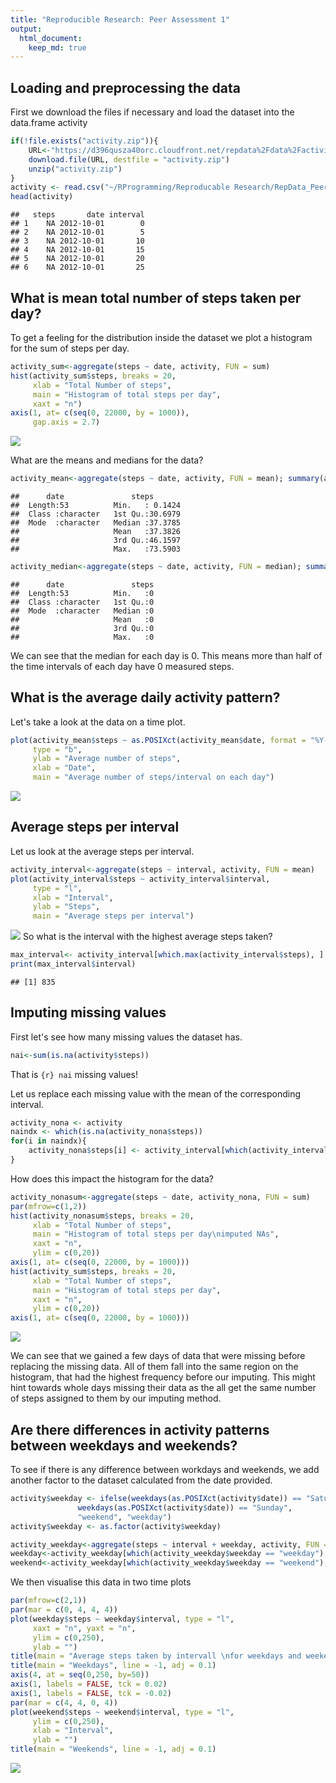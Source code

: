 ```yaml
---
title: "Reproducible Research: Peer Assessment 1"
output: 
  html_document:
    keep_md: true
---
```



## Loading and preprocessing the data

First we download the files if necessary and load the dataset into the data.frame activity


``` r
if(!file.exists("activity.zip")){
	URL<-"https://d396qusza40orc.cloudfront.net/repdata%2Fdata%2Factivity.zip"
	download.file(URL, destfile = "activity.zip")
	unzip("activity.zip")
}
activity <- read.csv("~/RProgramming/Reproducable Research/RepData_PeerAssessment1/activity.csv")
head(activity)
```

```
##   steps       date interval
## 1    NA 2012-10-01        0
## 2    NA 2012-10-01        5
## 3    NA 2012-10-01       10
## 4    NA 2012-10-01       15
## 5    NA 2012-10-01       20
## 6    NA 2012-10-01       25
```

## What is mean total number of steps taken per day?
To get a feeling for the distribution inside the dataset we plot a histogram for the sum of steps per day.

``` r
activity_sum<-aggregate(steps ~ date, activity, FUN = sum)
hist(activity_sum$steps, breaks = 20,
     xlab = "Total Number of steps",
     main = "Histogram of total steps per day",
     xaxt = "n")
axis(1, at= c(seq(0, 22000, by = 1000)),
     gap.axis = 2.7)
```

![](PA1_template_files/figure-html/unnamed-chunk-2-1.png)<!-- -->

What are the means and medians for the data?

``` r
activity_mean<-aggregate(steps ~ date, activity, FUN = mean); summary(activity_mean)
```

```
##      date               steps        
##  Length:53          Min.   : 0.1424  
##  Class :character   1st Qu.:30.6979  
##  Mode  :character   Median :37.3785  
##                     Mean   :37.3826  
##                     3rd Qu.:46.1597  
##                     Max.   :73.5903
```

``` r
activity_median<-aggregate(steps ~ date, activity, FUN = median); summary(activity_median)
```

```
##      date               steps  
##  Length:53          Min.   :0  
##  Class :character   1st Qu.:0  
##  Mode  :character   Median :0  
##                     Mean   :0  
##                     3rd Qu.:0  
##                     Max.   :0
```
We can see that the median for each day is 0.
This means more than half of the time intervals of each day have 0 measured steps.

## What is the average daily activity pattern?
Let's take a look at the data on a time plot.

``` r
plot(activity_mean$steps ~ as.POSIXct(activity_mean$date, format = "%Y-%m-%d"),
     type = "b",
     ylab = "Average number of steps",
     xlab = "Date",
     main = "Average number of steps/interval on each day")
```

![](PA1_template_files/figure-html/unnamed-chunk-4-1.png)<!-- -->
## Average steps per interval
Let us look at the average steps per interval.

``` r
activity_interval<-aggregate(steps ~ interval, activity, FUN = mean)
plot(activity_interval$steps ~ activity_interval$interval,
     type = "l",
     xlab = "Interval",
     ylab = "Steps",
     main = "Average steps per interval")
```

![](PA1_template_files/figure-html/unnamed-chunk-5-1.png)<!-- -->
So what is the interval with the highest average steps taken?

``` r
max_interval<- activity_interval[which.max(activity_interval$steps), ]
print(max_interval$interval)
```

```
## [1] 835
```


## Imputing missing values
First let's see how many missing values the dataset has.

``` r
nai<-sum(is.na(activity$steps))
```
That is ```{r} nai``` missing values!

Let us replace each missing value with the mean of the corresponding interval.

``` r
activity_nona <- activity
naindx <- which(is.na(activity_nona$steps))
for(i in naindx){
	activity_nona$steps[i] <- activity_interval[which(activity_interval$interval == activity_nona$interval[i]), "steps"]
}
```

How does this impact the histogram for the data?


``` r
activity_nonasum<-aggregate(steps ~ date, activity_nona, FUN = sum)
par(mfrow=c(1,2))
hist(activity_nonasum$steps, breaks = 20,
     xlab = "Total Number of steps",
     main = "Histogram of total steps per day\nimputed NAs",
     xaxt = "n",
     ylim = c(0,20))
axis(1, at= c(seq(0, 22000, by = 1000)))
hist(activity_sum$steps, breaks = 20,
     xlab = "Total Number of steps",
     main = "Histogram of total steps per day",
     xaxt = "n",
     ylim = c(0,20))
axis(1, at= c(seq(0, 22000, by = 1000)))
```

![](PA1_template_files/figure-html/unnamed-chunk-9-1.png)<!-- -->


We can see that we gained a few days of data that were missing before replacing the missing data. All of them fall into the same region on the histogram, that had the highest frequency before our imputing. This might hint towards whole days missing their data as the all get the same number of steps assigned to them by our imputing method.

## Are there differences in activity patterns between weekdays and weekends?

To see if there is any difference between workdays and weekends, we add another factor to the dataset calculated from the date provided.


``` r
activity$weekday <- ifelse(weekdays(as.POSIXct(activity$date)) == "Saturday" | 
			   weekdays(as.POSIXct(activity$date)) == "Sunday",
			   "weekend", "weekday")
activity$weekday <- as.factor(activity$weekday)

activity_weekday<-aggregate(steps ~ interval + weekday, activity, FUN = mean)
weekday<-activity_weekday[which(activity_weekday$weekday == "weekday"),]
weekend<-activity_weekday[which(activity_weekday$weekday == "weekend"),]
```

We then visualise this data in two time plots

``` r
par(mfrow=c(2,1))
par(mar = c(0, 4, 4, 4))
plot(weekday$steps ~ weekday$interval, type = "l",
     xaxt = "n", yaxt = "n",
     ylim = c(0,250),
     ylab = "")
title(main = "Average steps taken by intervall \nfor weekdays and weekends")
title(main = "Weekdays", line = -1, adj = 0.1)
axis(4, at = seq(0,250, by=50))
axis(1, labels = FALSE, tck = 0.02)
axis(1, labels = FALSE, tck = -0.02)
par(mar = c(4, 4, 0, 4))
plot(weekend$steps ~ weekend$interval, type = "l",
     ylim = c(0,250),
     xlab = "Interval",
     ylab = "")
title(main = "Weekends", line = -1, adj = 0.1)
```

![](PA1_template_files/figure-html/unnamed-chunk-12-1.png)<!-- -->

